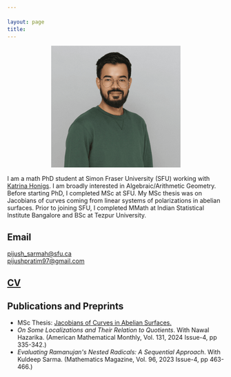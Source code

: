 ```yaml
---

layout: page
title: 
---
```

<p align="center">
  <img src="https://github.com/pijushpratim/pijushpratim.github.io/blob/master/assets/prof_pic1.png"/>
</p>

I am a math PhD student at Simon Fraser University (SFU) working with [Katrina Honigs](https://www.sfu.ca/~khonigs/). I am broadly interested in Algebraic/Arithmetic Geometry. Before starting PhD, I completed MSc at SFU. My MSc thesis was on Jacobians of curves coming from linear systems of polarizations in abelian surfaces. Prior to joining SFU, I completed MMath at Indian Statistical Institute Bangalore and BSc at Tezpur University.

## Email
pijush_sarmah@sfu.ca \
pijushpratim97@gmail.com

## [CV](https://drive.google.com/file/d/1l3wZg4P2YEvhucc0Rmuasv9MmIYZ6kAt/view)



## Publications and Preprints

 - MSc Thesis: [Jacobians of Curves in Abelian Surfaces.](https://summit.sfu.ca/item/38565)
 - _On Some Localizations and Their Relation to Quotients_. With Nawal Hazarika. (American Mathematical Monthly, Vol. 131, 2024 Issue-4, pp 335-342.)
 - _Evaluating Ramanujan's Nested Radicals: A Sequential Approach_. With Kuldeep Sarma. (Mathematics Magazine, Vol. 96, 2023 Issue-4, pp 463-466.)


